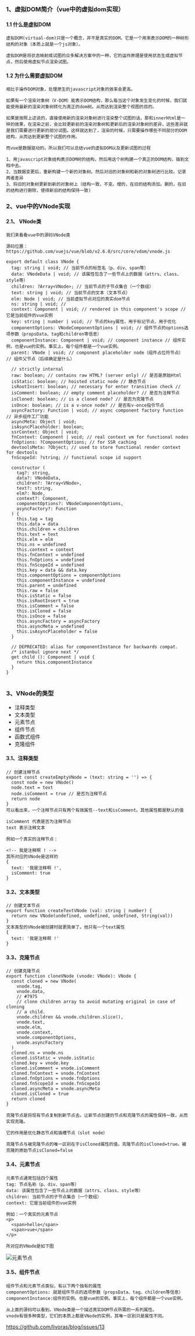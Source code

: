 ### 1、虚拟DOM简介（vue中的虚拟dom实现）

#### 1.1 什么是虚拟DOM

    虚拟DOM(virtual-dom)只是一个概念，并不是真实的DOM。它是一个用来表示DOM的一种树形结构的对象（本质上就是一个js对象）。

    虚拟DOM是将状态映射成试图的众多解决方案中的一种，它的运作原理是使用状态生成虚拟节点，然后使用虚拟节点渲染试图。

#### 1.2 为什么需要虚拟DOM

    相比于操作DOM对象，处理原生的javascript对象的效率会更高。

    如果有一个渲染对象树（V-DOM）能表示DOM结构，那么每当这个对象发生变化的时候，我们就能使用最新的渲染对象树转化为真正的dom树。从而达到渲染整个视图的目的。

    如果是按照上述说的，直接使用新的渲染对象树进行渲染整个试图的话，那和innerHtml是一样的效果，在渲染之前，会比较更新前的渲染对象树和更新后的渲染对象树的差异，这些差异就是我们需要进行更新的部分试图。这样就达到了，渲染的时候，只需要操作哪些不同部分的DOM结构，从而达到更新整个试图的作用。

    而vue是数据驱动的。所以我们可以总结vue的虚拟DOM以及更新试图的过程

    1、用javascript对象结构表示DOM树的结构，然后用这个树构建一个真正的DOM结构，插到文档中去。
    2、当数据变更后，重新构建一个新的对象树。然后对旧的对象树和新的对象树进行比较。记录两者差异
    3、将旧的对象树更新到新的对象树上（结构一致，不变。增的，在旧的结构添加。删的，在旧的结构进行删除，使得新旧的结构保持一致)

### 2、vue中的VNode实现

#### 2.1、 VNode类

    我们来看看vue中的源码VNode类

```
源码位置：
https://github.com/vuejs/vue/blob/v2.6.0/src/core/vdom/vnode.js

export default class VNode {
  tag: string | void; // 当前节点的标签名（p、div、span等）
  data: VNodeData | void; // 该属性包含了一些节点上的数据（attrs、class、style等）
  children: ?Array<VNode>; // 当前节点的子节点集合（一个数组）
  text: string | void; // 当前节点的文本（文本节点）
  elm: Node | void; // 当前虚拟节点对应的真实dom节点
  ns: string | void; // 
  context: Component | void; // rendered in this component's scope // 它是当前组件的vue实例
  key: string | number | void; // 节点的key属性，用于标记节点，用于优化
  componentOptions: VNodeComponentOptions | void; // 组件节点的options选项参数（propsData、tag和children等信息）
  componentInstance: Component | void; // component instance // 组件实例，也是vue的实例。事实上，每个组件都是一个vue实例。
  parent: VNode | void; // component placeholder node（组件占位符节点） // 组件父节点（后续确定是什么）

  // strictly internal
  raw: boolean; // contains raw HTML? (server only) // 是否是原始Html
  isStatic: boolean; // hoisted static node // 静态节点
  isRootInsert: boolean; // necessary for enter transition check // 
  isComment: boolean; // empty comment placeholder? // 是否为注释节点
  isCloned: boolean; // is a cloned node? // 是否为克隆节点
  isOnce: boolean; // is a v-once node? // 是否有v-once指令节点
  asyncFactory: Function | void; // async component factory function // 异步组件工厂功能
  asyncMeta: Object | void;
  isAsyncPlaceholder: boolean;
  ssrContext: Object | void;
  fnContext: Component | void; // real context vm for functional nodes
  fnOptions: ?ComponentOptions; // for SSR caching
  devtoolsMeta: ?Object; // used to store functional render context for devtools
  fnScopeId: ?string; // functional scope id support

  constructor (
    tag?: string,
    data?: VNodeData,
    children?: ?Array<VNode>,
    text?: string,
    elm?: Node,
    context?: Component,
    componentOptions?: VNodeComponentOptions,
    asyncFactory?: Function
  ) {
    this.tag = tag 
    this.data = data 
    this.children = children 
    this.text = text
    this.elm = elm
    this.ns = undefined
    this.context = context
    this.fnContext = undefined
    this.fnOptions = undefined
    this.fnScopeId = undefined
    this.key = data && data.key
    this.componentOptions = componentOptions
    this.componentInstance = undefined
    this.parent = undefined
    this.raw = false
    this.isStatic = false
    this.isRootInsert = true
    this.isComment = false
    this.isCloned = false
    this.isOnce = false
    this.asyncFactory = asyncFactory
    this.asyncMeta = undefined
    this.isAsyncPlaceholder = false
  }

  // DEPRECATED: alias for componentInstance for backwards compat.
  /* istanbul ignore next */
  get child (): Component | void {
    return this.componentInstance
  }
}


```

### 3、VNode的类型

* 注释类型
* 文本类型
* 元素节点
* 组件节点
* 函数式组件
* 克隆组件
#### 3.1、注释类型
```
// 创建注释节点
export const createEmptyVNode = (text: string = '') => {
  const node = new VNode()
  node.text = text
  node.isComment = true // 是否为注释节点
  return node
}
可以看出来，一个注释节点只有两个有效属性--text和isComment。其他属性都是默认的值

isComment 代表是否为注释节点
text 表示注释文本

例如一个真实的注释节点：

<!-- 我是注释啊 ! -->
其所对应的VNode是这样的
{
  text: '我是注释啊 !',
  isComment: true
}
```
#### 3.2、文本类型
```
// 创建文本节点
export function createTextVNode (val: string | number) {
  return new VNode(undefined, undefined, undefined, String(val))
}
文本类型的VNode被创建时就更简单了。他只有一个text属性
{
  text: '我是注释啊 !'
}
```
#### 3.3、克隆节点
```
// 创建克隆节点
export function cloneVNode (vnode: VNode): VNode {
  const cloned = new VNode(
    vnode.tag,
    vnode.data,
    // #7975
    // clone children array to avoid mutating original in case of cloning
    // a child.
    vnode.children && vnode.children.slice(),
    vnode.text,
    vnode.elm,
    vnode.context,
    vnode.componentOptions,
    vnode.asyncFactory
  )
  cloned.ns = vnode.ns
  cloned.isStatic = vnode.isStatic
  cloned.key = vnode.key
  cloned.isComment = vnode.isComment
  cloned.fnContext = vnode.fnContext
  cloned.fnOptions = vnode.fnOptions
  cloned.fnScopeId = vnode.fnScopeId
  cloned.asyncMeta = vnode.asyncMeta
  cloned.isCloned = true
  return cloned
}

克隆节点是将现有节点复制到新节点去。让新节点创建的节点和克隆节点的属性保持一致，从而实现克隆。

它的作用是优化静态节点和插槽节点（slot node）

克隆节点与被克隆节点的唯一区别在于isCloned属性的值。克隆节点的isCloned=true。被克隆的原始节点isCloned=false
```

#### 3.4、元素节点
```
元素节点通常包括四个属性
tag: 节点名称（p、div、span等）
data: 该属性包含了一些节点上的数据（attrs、class、style等）
children: 当前节点的子节点集合（一个数组）
context: 它是当前组件的vue实例

例如：一个真实的元素节点
<p>
  <span>hello</span>
  <span>vue</span>
</p>

所对应的VNode是如下图
```
![元素节点](./images/元素节点.png)
#### 3.5、组件节点
```
组件节点和元素节点类似，有以下两个独有的属性
componentOptions: 就是组件节点的选项参数（propsData、tag、children等信息）
componentInstance:组件的实例。也是vue的实例。事实上，每个组件都是一个vue实例。
```

    从上面的源码可以看到。VNode类是一个描述真实DOM节点所需的一系列属性。
    vnode有很多种类型，它们的本质上都是VNode的实例，其唯一区别只是属性不同。

https://github.com/livoras/blog/issues/13